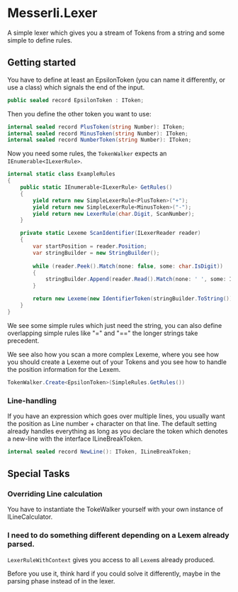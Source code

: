 # Messerli.Lexer

A simple lexer which gives you a stream of Tokens from a string and some simple to define rules.

## Getting started

You have to define at least an EpsilonToken (you can name it differently, or use a class) which signals the end of the input.

```cs
public sealed record EpsilonToken : IToken;
```

Then you define the other token you want to use:

```cs
internal sealed record PlusToken(string Number): IToken;
internal sealed record MinusToken(string Number): IToken;
internal sealed record NumberToken(string Number): IToken;
```

Now you need some rules, the `TokenWalker` expects an `IEnumerable<ILexerRule>`.

```cs
internal static class ExampleRules
{
    public static IEnumerable<ILexerRule> GetRules()
    {
        yield return new SimpleLexerRule<PlusToken>("+");
        yield return new SimpleLexerRule<MinusToken>("-");
        yield return new LexerRule(char.Digit, ScanNumber);
    }

    private static Lexeme ScanIdentifier(ILexerReader reader)
    {
        var startPosition = reader.Position;
        var stringBuilder = new StringBuilder();
        
        while (reader.Peek().Match(none: false, some: char.IsDigit))
        {
            stringBuilder.Append(reader.Read().Match(none: ' ', some: Identity));
        }

        return new Lexeme(new IdentifierToken(stringBuilder.ToString()), new Position(startPosition, reader.Position - startPosition));
    }
}
```

We see some simple rules which just need the string, you can also define overlapping simple rules like "=" and "==" the longer strings take precedent.

We see also how you scan a more complex Lexeme, where you see how you should create a Lexeme out of your Tokens and you see how to handle the position information for the Lexem.

```cs
TokenWalker.Create<EpsilonToken>(SimpleRules.GetRules())
```

### Line-handling

If you have an expression which goes over multiple lines, you usually want the position as Line number + character on that line. The default setting already handles everything as long as you declare the token which denotes a new-line with the interface ILineBreakToken.

```cs
internal sealed record NewLine(): IToken, ILineBreakToken;
```


## Special Tasks

### Overriding Line calculation

You have to instantiate the TokeWalker yourself with your own instance of ILineCalculator.

### I need to do something different depending on a Lexem already parsed.

`LexerRuleWithContext` gives you access to all `Lexem`s already produced. 

Before you use it, think hard if you could solve it differently, maybe in the parsing phase instead of in the lexer.
